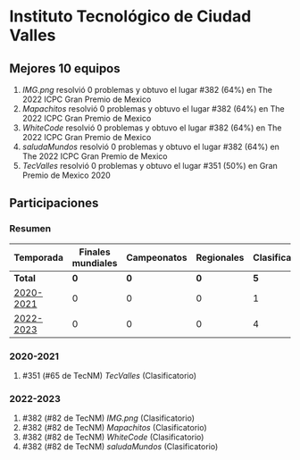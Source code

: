 ---
---

# Instituto Tecnológico de Ciudad Valles

## Mejores 10 equipos

1. _IMG.png_ resolvió 0 problemas y obtuvo el lugar #382 (64%) en The 2022 ICPC Gran Premio de Mexico
1. _Mapachitos_ resolvió 0 problemas y obtuvo el lugar #382 (64%) en The 2022 ICPC Gran Premio de Mexico
1. _WhiteCode_ resolvió 0 problemas y obtuvo el lugar #382 (64%) en The 2022 ICPC Gran Premio de Mexico
1. _saludaMundos_ resolvió 0 problemas y obtuvo el lugar #382 (64%) en The 2022 ICPC Gran Premio de Mexico
1. _TecValles_ resolvió 0 problemas y obtuvo el lugar #351 (50%) en Gran Premio de Mexico 2020

## Participaciones

### Resumen

| Temporada | Finales mundiales | Campeonatos | Regionales | Clasificatorios | Equipos |
| --- | --- | --- | --- | --- | --- |
| **Total** | **0** | **0** | **0** | **5** | **5** |
| [2020-2021](#2020-2021) | 0 | 0 | 0 | 1 | 1 |
| [2022-2023](#2022-2023) | 0 | 0 | 0 | 4 | 4 |

### 2020-2021

1. #351 (#65 de TecNM) _TecValles_ (Clasificatorio)

### 2022-2023

1. #382 (#82 de TecNM) _IMG.png_ (Clasificatorio)
1. #382 (#82 de TecNM) _Mapachitos_ (Clasificatorio)
1. #382 (#82 de TecNM) _WhiteCode_ (Clasificatorio)
1. #382 (#82 de TecNM) _saludaMundos_ (Clasificatorio)



